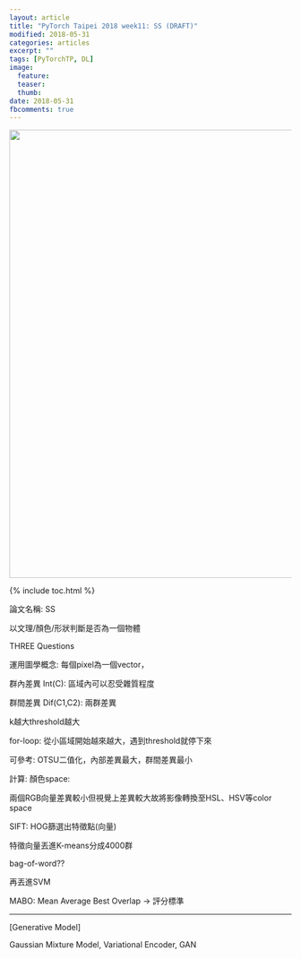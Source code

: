 ```yaml
---
layout: article
title: "PyTorch Taipei 2018 week11: SS (DRAFT)"
modified: 2018-05-31
categories: articles
excerpt: ""
tags: [PyTorchTP, DL]
image:
  feature:
  teaser:
  thumb:
date: 2018-05-31
fbcomments: true
---
```

<img src="" width="800">

{% include toc.html %}

論文名稱: SS

以文理/顏色/形狀判斷是否為一個物體

THREE Questions

<EFFicient Graph-Based Image Segmentation>

運用圖學概念: 每個pixel為一個vector，

群內差異 Int(C): 區域內可以忍受雜質程度

群間差異 Dif(C1,C2): 兩群差異

k越大threshold越大

for-loop: 從小區域開始越來越大，遇到threshold就停下來

可參考: OTSU二值化，內部差異最大，群間差異最小



計算:
顏色space:

兩個RGB向量差異較小但視覺上差異較大故將影像轉換至HSL、HSV等color space



SIFT: HOG篩選出特徵點(向量)

特徵向量丟進K-means分成4000群

bag-of-word??

再丟進SVM

MABO: Mean Average Best Overlap → 評分標準

--------------------------------------

[Generative Model]

Gaussian Mixture Model, Variational Encoder, GAN
